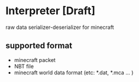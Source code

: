 # Interpreter [Draft]

raw data serializer-deserializer for minecraft

## supported format

- minecraft packet
- NBT file
- minecraft world data format (etc: *.dat, *.mca ... )
